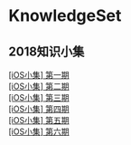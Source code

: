 # KnowledgeSet
## 2018知识小集
[[iOS小集] 第一期](https://mp.weixin.qq.com/s/dJiVSLza5pyD5TbfVfRJsw)  
[[iOS小集] 第二期](http://mp.weixin.qq.com/s/6pyj-ek2GptXoAoVniuzqQ)  
[[iOS小集] 第三期](http://mp.weixin.qq.com/s/9yIMlCe81h3vDQrVWMK2yA)  
[[iOS小集] 第四期](https://mp.weixin.qq.com/s/zOlOug62UT3JQNSCwgeCTQ)  
[[iOS小集] 第五期](https://mp.weixin.qq.com/s/7WTxAMGr4evpv7m5X51goA)  
[[iOS小集] 第六期](https://mp.weixin.qq.com/s/F5e3mTkJO8rkmF8KWZz4zQ)  